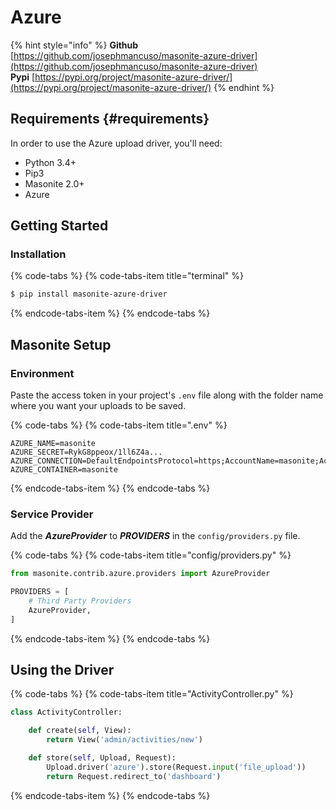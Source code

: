# Azure

{% hint style="info" %}
**Github** [https://github.com/josephmancuso/masonite-azure-driver](https://github.com/josephmancuso/masonite-azure-driver)  
**Pypi**     [https://pypi.org/project/masonite-azure-driver/](https://pypi.org/project/masonite-azure-driver/)
{% endhint %}

## Requirements {#requirements}

In order to use the Azure upload driver, you'll need:

* Python 3.4+
* Pip3
* Masonite 2.0+
* Azure

## Getting Started

### Installation

{% code-tabs %}
{% code-tabs-item title="terminal" %}
```bash
$ pip install masonite-azure-driver
```
{% endcode-tabs-item %}
{% endcode-tabs %}

## Masonite Setup

### Environment

Paste the access token in your project's `.env` file along with the folder name where you want your uploads to be saved.

{% code-tabs %}
{% code-tabs-item title=".env" %}
```text
AZURE_NAME=masonite
AZURE_SECRET=RykG8ppeox/1ll6Z4a...
AZURE_CONNECTION=DefaultEndpointsProtocol=https;AccountName=masonite;AccountKey=RykG8q...
AZURE_CONTAINER=masonite
```
{% endcode-tabs-item %}
{% endcode-tabs %}

### Service Provider

Add the _**AzureProvider**_ to _**PROVIDERS**_ in the `config/providers.py` file.

{% code-tabs %}
{% code-tabs-item title="config/providers.py" %}
```python
from masonite.contrib.azure.providers import AzureProvider

PROVIDERS = [
    # Third Party Providers
    AzureProvider,
]
```
{% endcode-tabs-item %}
{% endcode-tabs %}

## Using the Driver

{% code-tabs %}
{% code-tabs-item title="ActivityController.py" %}
```python
class ActivityController:

    def create(self, View):
        return View('admin/activities/new')

    def store(self, Upload, Request):
        Upload.driver('azure').store(Request.input('file_upload'))
        return Request.redirect_to('dashboard')
```
{% endcode-tabs-item %}
{% endcode-tabs %}
